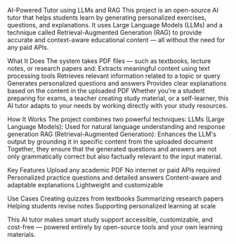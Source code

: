 AI-Powered Tutor using LLMs and RAG
This project is an open-source AI tutor that helps students learn by generating personalized exercises, questions, and explanations. It uses Large Language Models (LLMs) and a technique called Retrieval-Augmented Generation (RAG) to provide accurate and context-aware educational content — all without the need for any paid APIs.

What It Does
The system takes PDF files — such as textbooks, lecture notes, or research papers and:
Extracts meaningful content using text processing tools
Retrieves relevant information related to a topic or query
Generates personalized questions and answers
Provides clear explanations based on the content in the uploaded PDF
Whether you're a student preparing for exams, a teacher creating study material, or a self-learner, this AI tutor adapts to your needs by working directly with your study resources.

How It Works
The project combines two powerful techniques:
LLMs (Large Language Models): Used for natural language understanding and response generation
RAG (Retrieval-Augmented Generation): Enhances the LLM's output by grounding it in specific content from the uploaded document
Together, they ensure that the generated questions and answers are not only grammatically correct but also factually relevant to the input material.

Key Features
Upload any academic PDF
No internet or paid APIs required
Personalized practice questions and detailed answers
Content-aware and adaptable explanations
Lightweight and customizable

Use Cases
Creating quizzes from textbooks
Summarizing research papers
Helping students revise notes
Supporting personalized learning at scale

This AI tutor makes smart study support accessible, customizable, and cost-free — powered entirely by open-source tools and your own learning materials.
